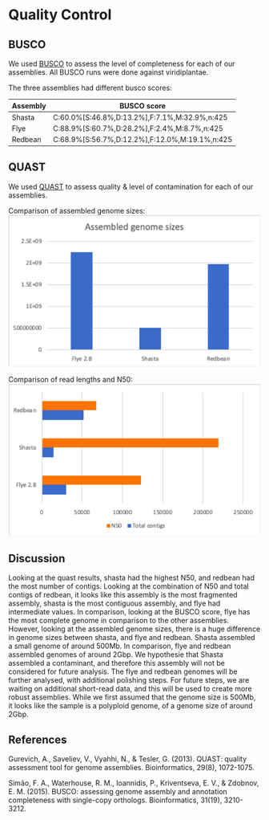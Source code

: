 # Quality Control

## BUSCO
We used [BUSCO](https://github.com/openpaul/busco) to assess the level of completeness for each of our assemblies. All BUSCO runs were done against viridiplantae.

The three assemblies had different busco scores:

Assembly | BUSCO score |
--- | ---- |
Shasta | C:60.0%[S:46.8%,D:13.2%],F:7.1%,M:32.9%,n:425 |
Flye | C:88.9%[S:60.7%,D:28.2%],F:2.4%,M:8.7%,n:425 |
Redbean | C:68.9%[S:56.7%,D:12.2%],F:12.0%,M:19.1%,n:425 |

## QUAST
We used [QUAST](https://github.com/ablab/quast) to assess quality & level of contamination for each of our assemblies. 

Comparison of assembled genome sizes:
![genome sizes](genome_sizes.png)

Comparison of read lengths and N50:
![read lengths](read_lengths.png)

## Discussion

Looking at the quast results, shasta had the highest N50, and redbean had the most number of contigs. Looking at the combination of N50 and total contigs of redbean, it looks like this assembly is the most fragmented assembly, shasta is the most contiguous assembly, and flye had intermediate values. In comparison, looking at the BUSCO score, flye has the most complete genome in comparison to the other assemblies. 
However, looking at the assembled genome sizes, there is a huge difference in genome sizes between shasta, and flye and redbean. Shasta assembled a small genome of around 500Mb. In comparison, flye and redbean assembled genomes of around 2Gbp. We hypothesie that Shasta assembled a contaminant, and therefore this assembly will not be considered for future analysis. The flye and redbean genomes will be further analysed, with additional polishing steps. For future steps, we are waiting on additional short-read data, and this will be used to create more robust assemblies. While we first assumed that the genome size is 500Mb, it looks like the sample is a polyploid genome, of a genome size of around 2Gbp.

## References

Gurevich, A., Saveliev, V., Vyahhi, N., & Tesler, G. (2013). QUAST: quality assessment tool for genome assemblies. Bioinformatics, 29(8), 1072-1075.

Simão, F. A., Waterhouse, R. M., Ioannidis, P., Kriventseva, E. V., & Zdobnov, E. M. (2015). BUSCO: assessing genome assembly and annotation completeness with single-copy orthologs. Bioinformatics, 31(19), 3210-3212.

